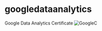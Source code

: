 # googledataanalytics
Google Data Analytics Certificate
![GoogleC](https://user-images.githubusercontent.com/95434478/210274415-1f1813b6-2b6d-4f71-9880-acfaa1d0e79e.png)

